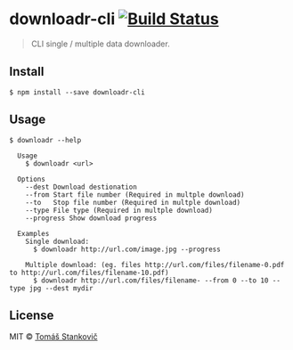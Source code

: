 # downloadr-cli [![Build Status](https://travis-ci.org/slinto/downloadr-cli.svg?branch=master)](https://travis-ci.org/slinto/downloadr-cli)

> CLI single / multiple data downloader.

## Install

```
$ npm install --save downloadr-cli
```


## Usage

```
$ downloadr --help

  Usage
    $ downloadr <url>

  Options
    --dest Download destionation
    --from Start file number (Required in multple download)
    --to   Stop file number (Required in multple download)
    --type File type (Required in multple download)
    --progress Show download progress

  Examples
    Single download:
      $ downloadr http://url.com/image.jpg --progress

    Multiple download: (eg. files http://url.com/files/filename-0.pdf to http://url.com/files/filename-10.pdf)
      $ downloadr http://url.com/files/filename- --from 0 --to 10 --type jpg --dest mydir
```


## License

MIT © [Tomáš Stankovič](http://slinto.sk)
